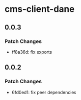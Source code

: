 # cms-client-dane

## 0.0.3

### Patch Changes

- ff8a36d: fix exports

## 0.0.2

### Patch Changes

- 6fd0ed1: fix peer dependencies

